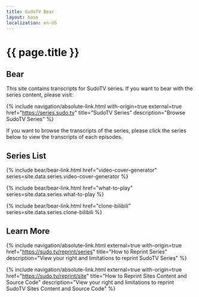 ```yaml
---
title: SudoTV Bear
layout: base
localization: en-US
---
```


# {{ page.title }}

## Bear

This site contains transcripts for SudoTV series. If you want to bear with the series content, please visit:

{% include navigation/absolute-link.html
    with-origin=true
    external=true
    href="https://series.sudo.tv"
    title="SudoTV Series"
    description="Browse SudoTV Series"
%}

If you want to browse the transcripts of the series, please click the series below to view the transcripts of each episodes.

## Series List

{% include bear/bear-link.html
    href="video-cover-generator"
    series=site.data.series.video-cover-generator
%}

{% include bear/bear-link.html
    href="what-to-play"
    series=site.data.series.what-to-play
%}

{% include bear/bear-link.html
    href="clone-bilibili"
    series=site.data.series.clone-bilibili
%}

## Learn More

{% include navigation/absolute-link.html
    external=true
    with-origin=true
    href="https://sudo.tv/reprint/series"
    title="How to Reprint Series"
    description="View your right and limitations to reprint SudoTV Series"
%}

{% include navigation/absolute-link.html
    external=true
    with-origin=true
    href="https://sudo.tv/reprint/site"
    title="How to Reprint Sites Content and Source Code"
    description="View your right and limitations to reprint SudoTV Sites Content and Source Code"
%}